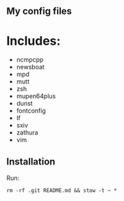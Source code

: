 
## My config files

# Includes:
- ncmpcpp
- newsboat
- mpd
- mutt
- zsh
- mupen64plus
- dunst
- fontconfig
- lf
- sxiv 
- zathura
- vim

## Installation

Run:
```
rm -rf .git README.md && stow -t ~ *
```
